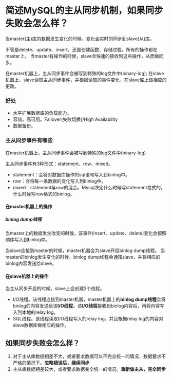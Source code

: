 # 简述MySQL的主从同步机制，如果同步失败会怎么样？

当master(主)库的数据发生变化的时候，变化会实时的同步到slave(从)库。

不管是delete、update、insert，还是创建函数、存储过程，所有的操作都在master上。
当master有操作的时候，slave会快速的接收到这些操作，从而做同步。

在master机器上，主从同步事件会被写到特殊的log文件中(binary-log);
在slave机器上，slave读取主从同步事件，并根据读取的事件变化，在slave库上做相应的更改。

### 好处

- 水平扩展数据库的负载能力。
- 容错，高可用。Failover(失败切换)/High Availability
- 数据备份。

### 主从同步事件有哪些

在master机器上，主从同步事件会被写到特殊的log文件中(binary-log)

主从同步事件有3种形式：statement、row、mixed。

- statement：会将对数据库操作的sql语句写入到binlog中。
- row：会将每一条数据的变化写入到binlog中。
- mixed：statement与row的混合。Mysql决定什么时候写statement格式的，什么时候写row格式的binlog。

#### 在master机器上的操作

##### binlog dump线程

当master上的数据发生改变的时候，该事件(insert、update、delete)变化会按照顺序写入到binlog中。

当slave连接到master的时候，master机器会为slave开启binlog dump线程。
当master的binlog发生变化的时候，binlog dump线程会通知slave，并将相应的binlog内容发送给slave。

#### 在slave机器上的操作

当主从同步开启的时候，slave上会创建2个线程。

- I/O线程。该线程连接到master机器，master机器上的**binlog dump线程**会将binlog的内容发送给该**I/O线程**。该**I/O线程**接收到binlog内容后，再将内容写入到本地的relay log。
- SQL线程。该线程读取I/O线程写入的relay log。并且根据relay log的内容对slave数据库做相应的操作。

## 如果同步失败会怎么样？

1. 对于主从库数据相差不大，或者要求数据可以不完全统一的情况，数据要求不严格的情况下。**忽略错误后，继续同步**
2. 主从库数据相差较大，或者要求数据完全统一的情况。**重新做主从，完全同步**

